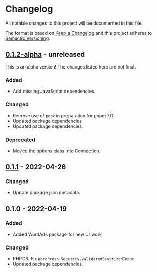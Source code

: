 # Changelog

All notable changes to this project will be documented in this file.

The format is based on [Keep a Changelog](https://keepachangelog.com/en/1.0.0/)
and this project adheres to [Semantic Versioning](https://semver.org/spec/v2.0.0.html).

## [0.1.2-alpha] - unreleased

This is an alpha version! The changes listed here are not final.

### Added
- Add missing JavaScript dependencies.

### Changed
- Remove use of `pnpx` in preparation for pnpm 7.0.
- Updated package dependencies
- Updated package dependencies.

### Deprecated
- Moved the options class into Connection.

## [0.1.1] - 2022-04-26
### Changed
- Update package.json metadata.

## 0.1.0 - 2022-04-19
### Added
- Added WordAds package for new UI work

### Changed
- PHPCS: Fix `WordPress.Security.ValidatedSanitizedInput`
- Updated package dependencies.

[0.1.2-alpha]: https://github.com/Automattic/jetpack-wordads/compare/v0.1.1...v0.1.2-alpha
[0.1.1]: https://github.com/Automattic/jetpack-wordads/compare/v0.1.0...v0.1.1
